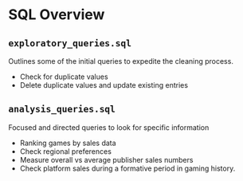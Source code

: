 # SQL Overview

## `exploratory_queries.sql`
Outlines some of the initial queries to expedite the cleaning process.
- Check for duplicate values
- Delete duplicate values and update existing entries

## `analysis_queries.sql`
Focused and directed queries to look for specific information
- Ranking games by sales data
- Check regional preferences
- Measure overall vs average publisher sales numbers
- Check platform sales during a formative period in gaming history.